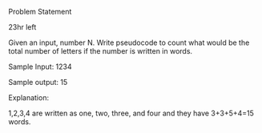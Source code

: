 Problem Statement

23hr left

Given an input, number N. Write pseudocode to count what would be the total number of letters if the number is written in words.

Sample Input: 1234

Sample output: 15

Explanation:

1,2,3,4 are written as one, two, three, and four and they have 3+3+5+4=15 words.
